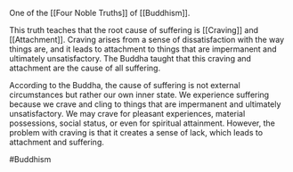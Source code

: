 One of the [[Four Noble Truths]] of [[Buddhism]].

This truth teaches that the root cause of suffering is [[Craving]] and [[Attachment]]. Craving arises from a sense of dissatisfaction with the way things are, and it leads to attachment to things that are impermanent and ultimately unsatisfactory. The Buddha taught that this craving and attachment are the cause of all suffering.

According to the Buddha, the cause of suffering is not external circumstances but rather our own inner state. We experience suffering because we crave and cling to things that are impermanent and ultimately unsatisfactory. We may crave for pleasant experiences, material possessions, social status, or even for spiritual attainment. However, the problem with craving is that it creates a sense of lack, which leads to attachment and suffering.

#Buddhism 